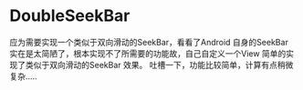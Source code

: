 DoubleSeekBar
=============

应为需要实现一个类似于双向滑动的SeekBar，看看了Android 自身的SeekBar 实在是太简陋了，根本实现不了所需要的功能故，自己自定义一个View 简单的实现了类似于双向滑动的SeekBar 效果。 吐槽一下，功能比较简单，计算有点稍微复杂.....
